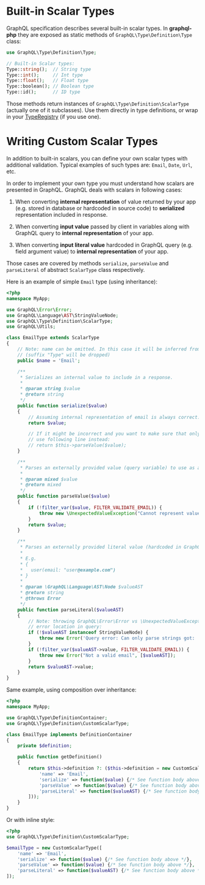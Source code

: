 # Built-in Scalar Types
GraphQL specification describes several built-in scalar types. In **graphql-php** they are 
exposed as static methods of `GraphQL\Type\Definition\Type` class:

```php
use GraphQL\Type\Definition\Type;

// Built-in Scalar types:
Type::string();  // String type
Type::int();     // Int type
Type::float();   // Float type
Type::boolean(); // Boolean type
Type::id();      // ID type
```
Those methods return instances of `GraphQL\Type\Definition\ScalarType` (actually one of it subclasses).
Use them directly in type definitions, or wrap in your [TypeRegistry](/type-system/#type-registry) 
(if you use one).

# Writing Custom Scalar Types
In addition to built-in scalars, you can define your own scalar types with additional validation. 
Typical examples of such types are: `Email`, `Date`, `Url`, etc.

In order to implement your own type you must understand how scalars are presented in GraphQL.
GraphQL deals with scalars in following cases:

1. When converting **internal representation** of value returned by your app (e.g. stored in database 
or hardcoded in source code) to **serialized** representation included in response.
 
2. When converting **input value** passed by client in variables along with GraphQL query to 
**internal representation** of your app.

3. When converting **input literal value** hardcoded in GraphQL query (e.g. field argument value) to 
**internal representation** of your app.

Those cases are covered by methods `serialize`, `parseValue` and `parseLiteral` of abstract `ScalarType` 
class respectively.

Here is an example of simple `Email` type (using inheritance):

```php
<?php
namespace MyApp;

use GraphQL\Error\Error;
use GraphQL\Language\AST\StringValueNode;
use GraphQL\Type\Definition\ScalarType;
use GraphQL\Utils;

class EmailType extends ScalarType
{
    // Note: name can be omitted. In this case it will be inferred from class name 
    // (suffix "Type" will be dropped)
    public $name = 'Email';

    /**
     * Serializes an internal value to include in a response.
     *
     * @param string $value
     * @return string
     */
    public function serialize($value)
    {
        // Assuming internal representation of email is always correct:
        return $value;

        // If it might be incorrect and you want to make sure that only correct values are included in response -
        // use following line instead:
        // return $this->parseValue($value);
    }

    /**
     * Parses an externally provided value (query variable) to use as an input
     *
     * @param mixed $value
     * @return mixed
     */
    public function parseValue($value)
    {
        if (!filter_var($value, FILTER_VALIDATE_EMAIL)) {
            throw new \UnexpectedValueException("Cannot represent value as email: " . Utils::printSafe($value));
        }
        return $value;
    }

    /**
     * Parses an externally provided literal value (hardcoded in GraphQL query) to use as an input.
     * 
     * E.g. 
     * {
     *   user(email: "user@example.com") 
     * }
     *
     * @param \GraphQL\Language\AST\Node $valueAST
     * @return string
     * @throws Error
     */
    public function parseLiteral($valueAST)
    {
        // Note: throwing GraphQL\Error\Error vs \UnexpectedValueException to benefit from GraphQL
        // error location in query:
        if (!$valueAST instanceof StringValueNode) {
            throw new Error('Query error: Can only parse strings got: ' . $valueAST->kind, [$valueAST]);
        }
        if (!filter_var($valueAST->value, FILTER_VALIDATE_EMAIL)) {
            throw new Error("Not a valid email", [$valueAST]);
        }
        return $valueAST->value;
    }
}
```

Same example, using composition over inheritance:
```php
<?php
namespace MyApp;

use GraphQL\Type\DefinitionContainer;
use GraphQL\Type\Definition\CustomScalarType;

class EmailType implements DefinitionContainer
{
    private $definition;

    public function getDefinition()
    {
        return $this->definition ?: ($this->definition = new CustomScalarType([
            'name' => 'Email',
            'serialize' => function($value) {/* See function body above */},
            'parseValue' => function($value) {/* See function body above */},
            'parseLiteral' => function($valueAST) {/* See function body above */},
        ]));
    }
}
```

Or with inline style:

```php
<?php
use GraphQL\Type\Definition\CustomScalarType;

$emailType = new CustomScalarType([
    'name' => 'Email',
    'serialize' => function($value) {/* See function body above */},
    'parseValue' => function($value) {/* See function body above */},
    'parseLiteral' => function($valueAST) {/* See function body above */},
]);
```
